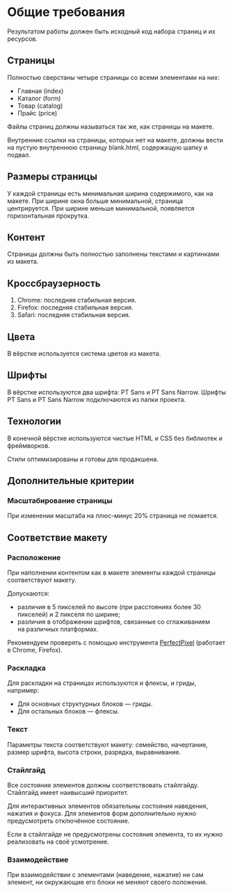 # Общие требования

Результатом работы должен быть исходный код набора страниц и их ресурсов.

## Страницы

Полностью сверстаны четыре страницы со всеми элементами на них:

- Главная (index)
- Каталог (form)
- Товар (catalog)
- Прайс (price)

Файлы страниц должны называться так же, как страницы на макете.

Внутренние ссылки на страницы, которых нет на макете, должны вести на пустую внутреннюю страницу blank.html, содержащую шапку и подвал.

## Размеры страницы

У каждой страницы есть минимальная ширина содержимого, как на макете. При ширине окна больше минимальной, страница центрируется. При ширине меньше минимальной, появляется горизонтальная прокрутка.

## Контент

Страницы должны быть полностью заполнены текстами и картинками из макета.

## Кроссбраузерность

1. Chrome: последняя стабильная версия.
2. Firefox: последняя стабильная версия.
3. Safari: последняя стабильная версия.

## Цвета

В вёрстке используется система цветов из макета.

## Шрифты

В вёрстке используются два шрифта: PT Sans и PT Sans Narrow. Шрифты PT Sans и PT Sans Narrow подключаются из папки проекта.

## Технологии

В конечной вёрстке используются чистые HTML и CSS без библиотек и фреймворков.

Стили оптимизированы и готовы для продакшена.

## Дополнительные критерии

### Масштабирование страницы

При изменении масштаба на плюс-минус 20% страница не ломается.

## Соответствие макету

### Расположение

При наполнении контентом как в макете элементы каждой страницы соответствуют макету.

Допускаются:

- различия в 5 пикселей по высоте (при расстояниях более 30 пикселей) и 2 пикселя по ширине;
- различия в отображении шрифтов, связанные со сглаживанием на различных платформах.

Рекомендуем проверять с помощью инструмента [PerfectPixel](http://www.welldonecode.com/perfectpixel/) (работает в Chrome, Firefox).

### Раскладка

Для раскладки на страницах используются и флексы, и гриды, например:

- Для основных структурных блоков — гриды.
- Для остальных блоков — флексы.

### Текст

Параметры текста соответствуют макету: семейство, начертание, размер шрифта, высота строки, разрядка, выравнивание.


### Стайлгайд

Все состояния элементов должны соответствовать стайлгайду. Стайлгайд имеет наивысший приоритет.

Для интерактивных элементов обязательны состояния наведения, нажатия и фокуса. Для элементов форм дополнительно нужно предусмотреть отключённое состояние.

Если в стайлгайде не предусмотрены состояния элемента, то их нужно реализовать на своё усмотрение.

### Взаимодействие

При взаимодействии с элементами (наведение, нажатие) ни сам элемент, ни окружающие его блоки не меняют своего положения.
